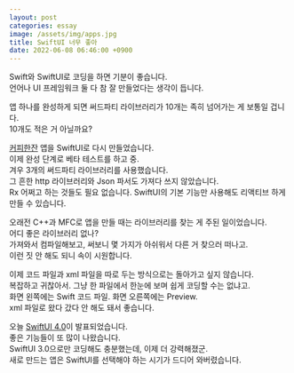 ```yaml
---
layout: post
categories: essay
image: /assets/img/apps.jpg
title: SwiftUI 너무 좋아
date: 2022-06-08 06:46:00 +0900
---
```


Swift와 SwiftUI로 코딩을 하면 기분이 좋습니다.  
언어나 UI 프레임워크 둘 다 참 잘 만들었다는 생각이 듭니다.

앱 하나를 완성하게 되면 써드파티 라이브러리가 10개는 족히 넘어가는 게 보통일 겁니다.  
10개도 적은 거 아닐까요?

[커피한잔](https://withcoffee.app/) 앱을 SwiftUI로 다시 만들었습니다.  
이제 완성 단계로 베타 테스트를 하고 중.  
겨우 3개의 써드파티 라이브러리를 사용했습니다.  
그 흔한 http 라이브러리와 Json 파서도 가져다 쓰지 않았습니다.  
Rx 어쩌고 하는 것들도 필요 없습니다. SwiftUI의 기본 기능만 사용해도 리액티브 하게 만들 수 있습니다.

오래전 C++과 MFC로 앱을 만들 때는 라이브러리를 찾는 게 주된 일이었습니다.  
어디 좋은 라이브러리 없나?  
가져와서 컴파일해보고, 써보니 몇 가지가 아쉬워서 다른 거 찾으러 떠나고.  
이런 짓 안 해도 되니 속이 시원합니다.

이제 코드 파일과 xml 파일을 따로 두는 방식으로는 돌아가고 싶지 않습니다.  
복잡하고 귀찮아서. 그냥 한 파일에서 한눈에 보며 쉽게 코딩할 수는 없냐고.  
화면 왼쪽에는 Swift 코드 파일. 화면 오른쪽에는 Preview.  
xml 파일로 왔다 갔다 안 해도 돼서 좋습니다.  

오늘 [SwiftUI 4.0](https://www.youtube.com/watch?v=thT00pe9epg)이 발표되었습니다.  
좋은 기능들이 또 많이 나왔습니다.  
SwiftUI 3.0으로만 코딩해도 충분했는데, 이제 더 강력해졌군.  
새로 만드는 앱은 SwiftUI를 선택해야 하는 시기가 드디어 와버렸습니다.